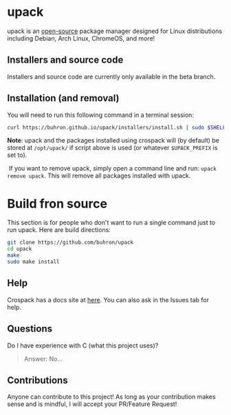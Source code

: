 # upack
upack is an [open-source](https://github.com/buhron/upack/#) package manager designed for Linux distributions including Debian, Arch Linux, ChromeOS, and more!
## Installers and source code          
Installers and source code are currently only available in the beta branch.
## Installation (and removal)
You will need to run this following command in a terminal session:

```bash
curl https://buhron.github.io/upack/installers/install.sh | sudo $SHELL
```

**Note**: upack and the packages installed using crospack will (by default) be stored at `/opt/upack/` if script above is used (or whatever `$UPACK_PREFIX` is set to).

​​
If you want to remove upack, simply open a command line and run: `upack remove upack`. This will remove all packages installed with upack.
# Build fron source
This section is for people who don't want to run a single command just to run upack. Here are build directions:
```sh
git clone https://github.com/buhron/upack
cd upack
make
sudo make install
```
## Help
Crospack has a docs site at [here](https://buhron.github.io/upack-doc/). You can also ask in the Issues tab for help.<br>
## Questions
Do I have experience with C (what this project uses)?
> Answer: No...
## Contributions
Anyone can contribute to this project! As long as your contribution makes sense and is mindful, I will accept your PR/Feature Request!
